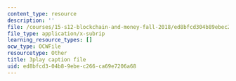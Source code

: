```yaml
---
content_type: resource
description: ''
file: /courses/15-s12-blockchain-and-money-fall-2018/ed8bfcd304b89ebec266ca69e7206a68_zGDTt9Q3vyM.srt
file_type: application/x-subrip
learning_resource_types: []
ocw_type: OCWFile
resourcetype: Other
title: 3play caption file
uid: ed8bfcd3-04b8-9ebe-c266-ca69e7206a68
---
```

